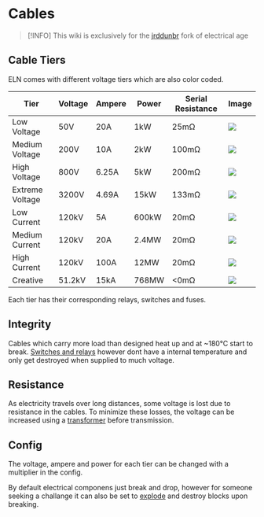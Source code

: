 # Cables

> [!INFO]
> This wiki is exclusively for the
> [jrddunbr](https://github.com/age-series/ElectricalAge) fork of electrical age

## Cable Tiers

ELN comes with different voltage tiers which are also color coded.

| Tier            | Voltage | Ampere | Power | Serial Resistance | Image                                                            |
| --------------- | ------- | ------ | ----- | ----------------- | ---------------------------------------------------------------- |
| Low Voltage     | 50V     | 20A    | 1kW   | 25mΩ              | <img src="/cables/lowvoltagecable.png" class="pixelated" />      |
| Medium Voltage  | 200V    | 10A    | 2kW   | 100mΩ             | <img src="/cables/mediumvoltagecable.png" class="pixelated" />   |
| High Voltage    | 800V    | 6.25A  | 5kW   | 200mΩ             | <img src="/cables/highvoltagecable.png" class="pixelated" />     |
| Extreme Voltage | 3200V   | 4.69A  | 15kW  | 133mΩ             | <img src="/cables/veryhighvoltagecable.png" class="pixelated" /> |
| Low Current     | 120kV   | 5A     | 600kW | 20mΩ              | <img src="/cables/lowcurrentcable.png" class="pixelated" />      |
| Medium Current  | 120kV   | 20A    | 2.4MW | 20mΩ              | <img src="/cables/mediumcurrentcable.png" class="pixelated" />   |
| High Current    | 120kV   | 100A   | 12MW  | 20mΩ              | <img src="/cables/highcurrentcable.png" class="pixelated" />     |
| Creative        | 51.2kV  | 15kA   | 768MW | <0mΩ              | <img src="/cables/creativecable.png" class="pixelated" />        |

Each tier has their corresponding relays, switches and fuses.

## Integrity

Cables which carry more load than designed heat up and at ~180°C start to break.
[Switches and relays](/1-beginner/switches-and-relays.md) however dont have a internal temperature and only get destroyed when supplied to much voltage.

## Resistance

As electricity travels over long distances, some voltage is lost due to resistance in the cables. To minimize these losses, the voltage can be increased using a [transformer](/1-beginner/transformers.md) before transmission.

## Config

The voltage, ampere and power for each tier can be changed with a multiplier in the config.

By default electrical componens just break and drop, however for someone seeking a challange it can also be set to [explode](/5-advanced/config.html#cable-explosions) and destroy blocks upon breaking.
